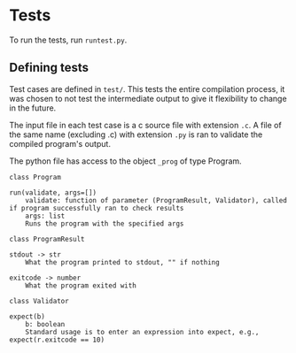 # Tests

To run the tests, run `runtest.py`.

## Defining tests

Test cases are defined in `test/`. This tests the entire compilation process, it was chosen to not test the intermediate output to give it flexibility to change in the future.

The input file in each test case is a c source file with extension `.c`. A file of the same name (excluding .c) with extension `.py` is ran to validate the compiled program's output.

The python file has access to the object `_prog` of type Program.

```
class Program

run(validate, args=[])
    validate: function of parameter (ProgramResult, Validator), called if program successfully ran to check results
    args: list
    Runs the program with the specified args
```

```
class ProgramResult

stdout -> str
    What the program printed to stdout, "" if nothing

exitcode -> number
    What the program exited with
```

```
class Validator

expect(b)
    b: boolean
    Standard usage is to enter an expression into expect, e.g., expect(r.exitcode == 10)
```

